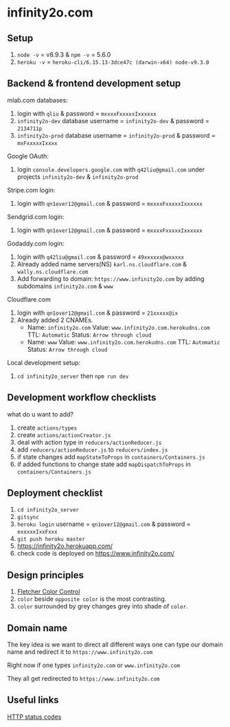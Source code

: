 # infinity2o.com

## Setup

1. `node -v` = v8.9.3 & `npm -v` = 5.6.0
2. `heroku -v` = `heroku-cli/6.15.13-3dce47c (darwin-x64) node-v9.3.0`

## Backend & frontend development setup

mlab.com databases:

1. login with `qliu` & password = `mxxxxFxxxxxIxxxxxx`
2. `infinity2o-dev` database username = `infinity2o-dev` & password = `2134711p`
3. `infinity2o-prod` database username = `infinity2o-prod` & password = `mxFxxxxxIxxxx`

Google OAuth:

1. login `console.developers.google.com` with `q42liu@gmail.com` under projects
   `infinity2o-dev` & `infinity2o-prod`

Stripe.com login:

1. login with `qn1over12@gmail.com` & password = `mxxxxFxxxxxIxxxxxx`

Sendgrid.com login:

1. login with `qn1over12@gmail.com` & password = `mxxxxFxxxxxIxxxxxx`

Godaddy.com login:

1. login with `q42liu@gmail.com` & password = `49xxxxxx@wxxxxx`
2. Already added name servers(NS) `karl.ns.cloudflare.com` & `wally.ns.cloudflare.com`
3. Add forwarding to domain: `https://www.infinity2o.com` by adding
   subdomains `infinity2o.com` & `www`

Cloudflare.com

1. login with `qn1over12@gmail.com` & password = `21xxxxx@ix`
2. Already added 2 CNAMEs.
    * Name: `infinity2o.com` Value: `www.infinity2o.com.herokudns.com`
      TTL: `Automatic` Status: `Arrow through cloud`
    * Name: `www` Value: `www.infinity2o.com.herokudns.com`
      TTL: `Automatic` Status: `Arrow through cloud`

Local development setup:

1. `cd infinity2o_server` then `npm run dev`

## Development workflow checklists

what do u want to add?

1. create `actions/types`
2. create `actions/actionCreator.js`
3. deal with action type in `reducers/actionReducer.js`
4. add `reducers/actionReducer.js` to `reducers/index.js`
5. if state changes add `mapStateToProps` in `containers/Containers.js`
6. if added functions to change state add `mapDispatchToProps` in `containers/Containers.js`

## Deployment checklist

1. `cd infinity2o_server`
2. `gitsync`
3. `heroku login` username = `qn1over12@gmail.com` & password = `exxxxxIxxFxxx`
4. `git push heroku master`
5. https://infinity2o.herokuapp.com/
6. check code is deployed on https://www.infinity2o.com/

## Design principles

1. [Fletcher Color Control](http://www.barnstonestudios.com/content/COLOUR-CONTROL-by-Frank-Morley-Fletcher.pdf)
2. `color` beside `opposite color` is the most contrasting.
3. `color` surrounded by grey changes grey into shade of `color`.

## Domain name

The key idea is we want to direct all different ways one can type our
domain name and redirect it to `https://www.infinity2o.com`

Right now if one types `infinity2o.com` or `www.infinity2o.com`

They all get redirected to `https://www.infinity2o.com`

## Useful links

[HTTP status codes](https://www.w3.org/Protocols/rfc2616/rfc2616-sec10.html)
